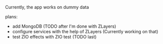Currently, the app works on dummy data

plans:
  - add MongoDB (TODO after I'm done with ZLayers)
  - configure services with the help of ZLayers (Currently working on that)
  - test ZIO effects with ZIO test (TODO last)
